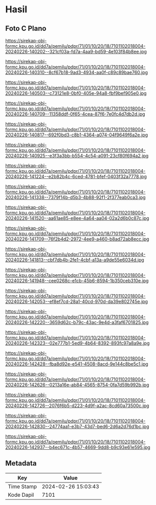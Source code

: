 # Hasil

## Foto C Plano

https://sirekap-obj-formc.kpu.go.id/dd7a/pemilu/pdpr/71/01/10/20/18/7101102018004-20240226-140202--321cf03a-fd7a-4aa9-bd59-4e103f84b8ee.jpg

https://sirekap-obj-formc.kpu.go.id/dd7a/pemilu/pdpr/71/01/10/20/18/7101102018004-20240226-140310--8cf67b18-9ad3-4934-aa0f-c89c89bae760.jpg

https://sirekap-obj-formc.kpu.go.id/dd7a/pemilu/pdpr/71/01/10/20/18/7101102018004-20240226-140503--c73121e8-0bf0-405e-94a8-fbf9bef905e0.jpg

https://sirekap-obj-formc.kpu.go.id/dd7a/pemilu/pdpr/71/01/10/20/18/7101102018004-20240226-140709--11358ddf-0f65-4cea-87f6-7e0fc4d7db2d.jpg

https://sirekap-obj-formc.kpu.go.id/dd7a/pemilu/pdpr/71/01/10/20/18/7101102018004-20240226-140817--692f0bd3-c8b1-4364-a074-04f9649f6a2e.jpg

https://sirekap-obj-formc.kpu.go.id/dd7a/pemilu/pdpr/71/01/10/20/18/7101102018004-20240226-140925--e3f3a3bb-b554-4c54-a091-23cf80f694a2.jpg

https://sirekap-obj-formc.kpu.go.id/dd7a/pemilu/pdpr/71/01/10/20/18/7101102018004-20240226-141224--e2b82b4c-6ced-4781-bfef-0403f32a7778.jpg

https://sirekap-obj-formc.kpu.go.id/dd7a/pemilu/pdpr/71/01/10/20/18/7101102018004-20240226-141338--7379f14b-d5b3-4b88-92f1-2f377eab0ca3.jpg

https://sirekap-obj-formc.kpu.go.id/dd7a/pemilu/pdpr/71/01/10/20/18/7101102018004-20240226-141520--aa61ae85-e8ee-4a64-aa04-02a2d6b0c87c.jpg

https://sirekap-obj-formc.kpu.go.id/dd7a/pemilu/pdpr/71/01/10/20/18/7101102018004-20240226-141709--76f2b4d2-2972-4ee9-a460-b8ad72ab8ecc.jpg

https://sirekap-obj-formc.kpu.go.id/dd7a/pemilu/pdpr/71/01/10/20/18/7101102018004-20240226-141813--cbf7db4b-2fe1-4cbf-a13a-a9de55e6034d.jpg

https://sirekap-obj-formc.kpu.go.id/dd7a/pemilu/pdpr/71/01/10/20/18/7101102018004-20240226-141948--cee0268c-e1cb-45b6-8594-1b350ceb310e.jpg

https://sirekap-obj-formc.kpu.go.id/dd7a/pemilu/pdpr/71/01/10/20/18/7101102018004-20240226-142053--ef8ef7cd-28a1-40cd-970d-da39e802745e.jpg

https://sirekap-obj-formc.kpu.go.id/dd7a/pemilu/pdpr/71/01/10/20/18/7101102018004-20240226-142220--3659d62c-b79c-43ac-9e4d-a3faf6701825.jpg

https://sirekap-obj-formc.kpu.go.id/dd7a/pemilu/pdpr/71/01/10/20/18/7101102018004-20240226-142323--02e777b1-5ed9-4b64-8392-893fc97a8a9e.jpg

https://sirekap-obj-formc.kpu.go.id/dd7a/pemilu/pdpr/71/01/10/20/18/7101102018004-20240226-142428--fba8d92e-e541-4508-8acd-9e144c8be5c1.jpg

https://sirekap-obj-formc.kpu.go.id/dd7a/pemilu/pdpr/71/01/10/20/18/7101102018004-20240226-142626--0213a16e-ab84-4565-8754-0fa7d59b992b.jpg

https://sirekap-obj-formc.kpu.go.id/dd7a/pemilu/pdpr/71/01/10/20/18/7101102018004-20240226-142726--2076f6b5-d223-4d9f-a2ac-8cd60a73500c.jpg

https://sirekap-obj-formc.kpu.go.id/dd7a/pemilu/pdpr/71/01/10/20/18/7101102018004-20240226-142830--24774aa1-e3b7-43d7-bed6-2d6a2d76d1bc.jpg

https://sirekap-obj-formc.kpu.go.id/dd7a/pemilu/pdpr/71/01/10/20/18/7101102018004-20240226-142937--b4ec671c-4b57-4669-9dd8-b9c93e61e595.jpg


## Metadata

| Key        | Value               |
| ---------- | ------------------- |
| Time Stamp | 2024-02-26 15:03:43 |
| Kode Dapil | 7101                |



